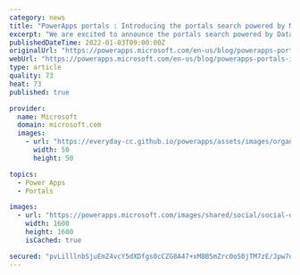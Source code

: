 ```yaml
---
category: news
title: "PowerApps portals : Introducing the portals search powered by Microsoft Dataverse search API  (preview)"
excerpt: "We are excited to announce the portals search powered by Dataverse search API now available for public preview. "
publishedDateTime: 2022-01-03T09:00:00Z
originalUrl: "https://powerapps.microsoft.com/en-us/blog/powerapps-portals-introducing-the-portals-search-powered-by-microsoft-dataverse-search-api-preview/"
webUrl: "https://powerapps.microsoft.com/en-us/blog/powerapps-portals-introducing-the-portals-search-powered-by-microsoft-dataverse-search-api-preview/"
type: article
quality: 73
heat: 73
published: true

provider:
  name: Microsoft
  domain: microsoft.com
  images:
    - url: "https://everyday-cc.github.io/powerapps/assets/images/organizations/microsoft.com-50x50.jpg"
      width: 50
      height: 50

topics:
  - Power Apps
  - Portals

images:
  - url: "https://powerapps.microsoft.com/images/shared/social/social-default-image.png"
    width: 1600
    height: 1600
    isCached: true

secured: "pvLilllnbSjuEmZ4vcY5dXDfgs0cCZG8A47+xM8BSmZrc0oS0jTM7zE/Jpw7o6UFZ1eo3BQCtK9ZmA2cqIE/TVo4H+r0YDvx14r138m3M5ZyliB4nn40HI8GQXEe/nBFvF6bk83ft6FTTpTqqDWCp0o+9opJqGqFWDD+RB/OkYkyMlXt6zKo1acHUdUDNjrNFUZVM9vSiNs/llzaTWbVO1tz/1428PAiY2dWL11H2iAA8zHlLjISRTPuwWHga6hQ+HDSr3islUi8JxWL7i1Q+nex2v94pZcrUgb8rrcZ62XLIr3C1BT/7lEJhAZLpgEMIbwywbv7ynsGz9sYu7bFRaxhHEF5BTwisfx5ClPZE+0=;nN1uPd3kMxfPl/kPJb2yqw=="
---
```


